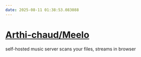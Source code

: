 ```yaml
---
date: 2025-08-11 01:38:53.083088
---
```


# [Arthi-chaud/Meelo](https://github.com/Arthi-chaud/Meelo)

self-hosted music server scans your files, streams in browser